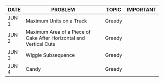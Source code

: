 |DATE|PROBLEM|TOPIC|IMPORTANT|
|----|-----|----------|-----|
|JUN 1|Maximum Units on a Truck|Greedy|
|JUN 2|Maximum Area of a Piece of Cake After Horizontal and Vertical Cuts|Greedy|
|JUN 3|Wiggle Subsequence|Greedy|
|JUN 4|Candy|Greedy
